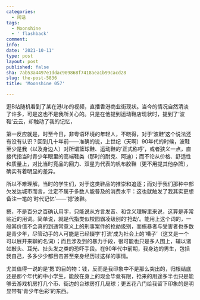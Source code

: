```yaml
---
categories:
  - 闲话
tags:
  - Moonshine
  - ' flashback'
comment: 
info: 
date: '2021-10-11'
type: post
layout: post
published: false
sha: 7ab53a4497e1ddac909868f7418aea1b99cacd28
slug: the-post-5836
title: 'Moonshine 057'

---
```

逛B站随机看到了某在港Up的视频，直播香港商业街现状。当今的情况自然清淡了许多，可是这也不是我所关心的。只是在他提到运动鞋店现状时，提到了‘波鞋’云云，却触动了我的记忆，

第一反应就是，时至今日，非粤语环境的年轻人，不晓得，对于‘波鞋’这个说法还有没有认识？回到几十年前——准确的说，上世纪（天啊）90年代的时候，波鞋至少是我（以及身边人）对所谓篮球鞋、运动鞋的‘正式称呼’，或者狭义一点，直接代指当时青少年眼里的高端鞋类（那时的耐克、阿迪）；而不论从价格、舒适性和质量上，对比当时竞品的回力、双星为代表的帆布胶鞋（更不用提其他杂牌），确实有着明显的差异。

所以不难理解，当时的学生们，对于这类鞋品的推崇和追逐；而对于我们那种中部欠发达城市而言，注定不属于多数人能普及的消费水平：这也就触发了我其实更想备注一笔的‘时代记忆’——‘摁’波鞋。

摁，不是百分之百确认用字，只能说从方言发音、和含义理解里来说，这算是非常贴近的用词。简单说，就是代指类似校园霸凌级别的‘抢劫’。能用上这个词的，一般其价值不会真的到通常意义上的刑事案件的抢劫级别，而施暴者与受害者也多数是青少年，尽管动手的人可能是已经辍学‘打流’成为社会上的‘嘈子’（这又是一个可以展开来聊的名词）；而且涉及到的暴力手段，很可能也只是多人围上，辅以诸如敲头、耳光、扯头发之类的恐吓手段。在90年代中前期，我身边的男生，包括我自己，多多少少都目击甚至亲身经历过这样的事情。

尤其值得一说的是‘摁’的目的物：钱，反而是我印象中不是那么突出的，归根结底还是那个年代的中小学生，能放在身上的现金毕竟有限，抢来的用途多半也只是能够去游戏机房打几个币、街边的台球房打几局球；更五花八门给我留下印象的是明显带有‘青少年色彩’的东西。

